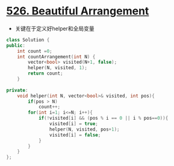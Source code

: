 # [526. Beautiful Arrangement](https://leetcode.com/problems/beautiful-arrangement/description/)
* 关键在于定义好helper和全局变量

```c++
class Solution {
public:
    int count =0;
    int countArrangement(int N) {
        vector<bool> visited(N+1, false);
        helper(N, visited, 1);
        return count;
    }
    
private:
    void helper(int N, vector<bool>& visited, int pos){
        if(pos > N)
            count++;
        for(int i=1; i<=N; i++){
            if(!visited[i] && (pos % i == 0 || i % pos==0)){
                visited[i] = true;
                helper(N, visited, pos+1);
                visited[i] = false;
            }
        }
    }
};
```
